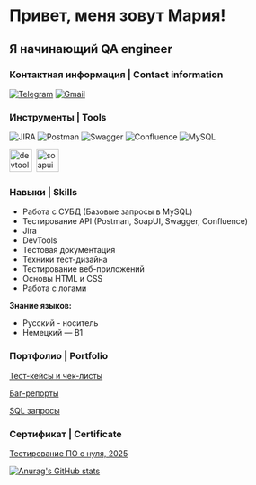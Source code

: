 # Привет, меня зовут Мария!

## Я начинающий QA engineer

### Контактная информация | Contact information
[![Telegram](https://img.shields.io/badge/-Telegram-090909?stule=for-the-badge&logo=telegram&logoColor=27A0D9)](https://t.me/palyanova_m)
[![Gmail](https://img.shields.io/badge/-Gmail-090909?stule=for-the-badge&logo=gmail&logoColor=005FF9)](mailto:mariapalanova666@gmail.com)

### Инструменты | Tools
![JIRA](https://img.shields.io/badge/-Jira-090909?stule=for-the-badge&logo=jira&logoColor=0052CC)
![Postman](https://img.shields.io/badge/-Postman-090909?stule=for-the-badge&logo=Postman&logoColor=FF6C37)
![Swagger](https://img.shields.io/badge/-Swagger-090909?stule=for-the-badge&logo=Swagger&logoColor=85EA2D)
![Confluence](https://img.shields.io/badge/-Confluence-090909?stule=for-the-badge&logo=Confluence&logoColor=172B4D)
![MySQL](https://img.shields.io/badge/-MySQL-090909?stule=for-the-badge&logo=MySQL&logoColor=4479A1)


<div>
<img src="https://d33wubrfki0l68.cloudfront.net/38b5c953a4667366685d55db55d057c86db1fc54/a0fdc/static/acae6b24d940347661ca901ea07f47c1/chrome-dev-logo-icon.png" title="devtools" alt="devtools" width="40" height="40"/>&nbsp
<img src="https://static0.smartbear.co/smartbearbrand/media/images/home/soapui-icon.svg" title="soapui" alt="soapui" width="40" height="40"/>&nbsp
</div>

### Навыки | Skills
- Работа с СУБД (Базовые запросы в MySQL)
- Тестирование API (Postman, SoapUI, Swagger, Confluence)
- Jira
- DevTools
- Тестовая документация 
- Техники тест-дизайна
- Тестирование веб-приложений
- Основы HTML и CSS
- Работа с логами

**Знание языков:**
- Русский - носитель
- Немецкий — B1
### Портфолио | Portfolio
[Тест-кейсы и чек-листы](https://docs.google.com/spreadsheets/d/16227bxV2KZ6gW7uwKT8eiyuJwit_kOE0xdka_MG5OLI/edit?gid=0#gid=0)

[Баг-репорты](https://docs.google.com/spreadsheets/d/13-tiu1cF8PVNC_gxOOUhiJrymoKSXXC8QAEwPdJQ99g/edit?gid=0#gid=0)

[SQL запросы](https://docs.google.com/spreadsheets/d/1kvs12Ky1mzrOpBBuNtuYZzSKy6DjwkefpqH905xbaDQ/edit?gid=0#gid=0)
### Сертификат | Certificate
[Тестирование ПО с нуля, 2025](https://stepik.org/cert/2929119)

[![Anurag's GitHub stats](https://github-readme-stats.vercel.app/api?username=Maria272727)](https://github.com/Maria272727/github-readme-stats?stule=dark)
